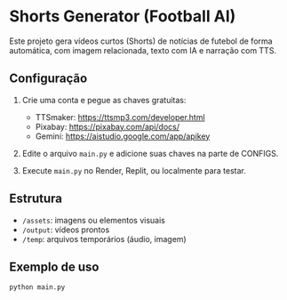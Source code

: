 # Shorts Generator (Football AI)

Este projeto gera vídeos curtos (Shorts) de notícias de futebol de forma automática, com imagem relacionada, texto com IA e narração com TTS.

## Configuração

1. Crie uma conta e pegue as chaves gratuitas:
   - TTSmaker: https://ttsmp3.com/developer.html
   - Pixabay: https://pixabay.com/api/docs/
   - Gemini: https://aistudio.google.com/app/apikey

2. Edite o arquivo `main.py` e adicione suas chaves na parte de CONFIGS.

3. Execute `main.py` no Render, Replit, ou localmente para testar.

## Estrutura
- `/assets`: imagens ou elementos visuais
- `/output`: vídeos prontos
- `/temp`: arquivos temporários (áudio, imagem)

## Exemplo de uso

```
python main.py
```
